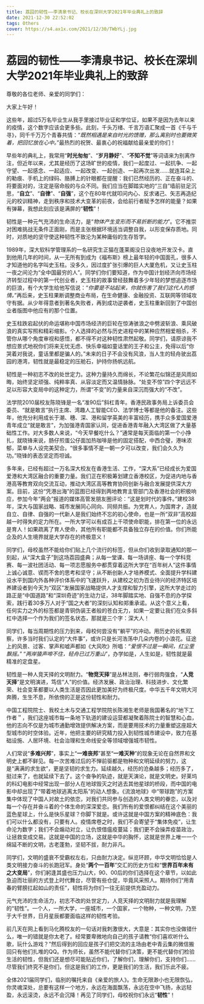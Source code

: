 ```yaml
---
title: 荔园的韧性——李清泉书记、校长在深圳大学2021年毕业典礼上的致辞
date: 2021-12-30 22:52:02
tags: Others
cover: https://s4.ax1x.com/2021/12/30/TWbYLj.jpg
---
```

# 荔园的韧性——李清泉书记、校长在深圳大学2021年毕业典礼上的致辞

尊敬的各位老师、亲爱的同学们：

大家上午好！

这些年，超过5万名毕业生从我手里接过毕业证和学位证，如果不是因为去年以来的疫情，这个数字应该会更多些。此刻，千头万绪、千言万语汇聚成一首《千与千寻》，同千千万万个青春共情：“*既然相遇是来自时光的馈赠，那么离别时也要微笑着，把回忆放在心中。*”最热烈的祝贺、最衷心的祝福献给最亲爱的你们！

早些年的典礼上，我常用“**时光匆匆**”、“**岁月静好**”、“**不知不觉**”等词语来为别离作注，但近年以来，尤其是经历了这场旷世的疫情，我们一起度过、一起抗争、一起守望、一起感念、一起适应、一起改变、一起创造、一起再次出发……就连耳朵上的勒痕、手机上的绿码、胳膊上的针眼都在提醒：我们已然经历的、正在奋斗的、将要面对的，注定是宿命般的与众不同。我们应当在脚踏实地的“三自”墙前驻足沉思，“**自立**”、“**自律**”、“**自强**”，这个在80年代就叩问内心、反求诸己、矢志再造纪元的校训精神，走到秩序和技术大变革的前夜，会给前行者赋予怎样的能量？如果有弹幕，我想此刻应该是满屏的“**韧性**”！

韧性是一种元气充沛的生命活力，是“*物体产生变形而不易折断的能力*”。它不推崇对困难挑战无条件正面刚，而是主张根据环境适当调整自我，以形变保存质地。同时，对质地的坚守使这种韧性不致沦为某种庸俗的生存哲学。

1989年，深大软科学管理系的一名研究生正猫在蓬莱阁没日没夜地开发汉卡。直到他用几年的时间，从一无所有到成为《福布斯》榜上最年轻的中国面孔，很多人才知道他的名字叫史玉柱。没多久，因过度扩张引爆的巨人大厦危机，又让史玉柱一夜之间沦为“全中国最穷的人”。同学们你们要知道，作为中国计划经济向市场经济转型过程中的第一代创业者，史玉柱的故事曾经鼓舞着多少年轻的梦想追逐市场的巨浪，有个大学生给他写信说：“*你要是不站起来，你就伤害了我们这代人的感情。*”再后来，史玉柱果断调整商业布局，在生命健康、金融投资、互联网等领域攻守有据。从少年得意者到著名失败者，再到成功逆袭者，史玉柱重新回到了中国创业者版图中他应有的那个位置。

史玉柱跌宕起伏的命运堪称中国市场经济的巨轮在惊涛骇浪之中劈波斩浪、乘风破浪的真实写照和精彩缩影。个人选择的必然与历史进程中的某种应然相爱相杀，不管你从哪个角度审视和感悟，都不得不对这种韧性肃然起敬。同学们，请原谅我不想应景式地祝你们将来无忧无虑、快乐幸福如童话里的王子和公主，免得以后“你哭着对我说，童话里都是骗人的。”未来的日子不会没有风浪，当人生的轻舟驶出荔园的港湾，韧性就是最稳定的压舱石，护持你扬帆远航。

韧性是一种初志不改的处世定力。这种力量持久而绵长，不论繁花似锦还是风雨如晦，始终坚定顽强、纯粹率真、从容淡定而又温情脉脉。“处变不惊”四个字远远不足以形容大变局中的这种定力，所谓“不变”的力量来自深沉而强大的“不改”。

法学院2010届校友陈晓锋是一名“准90后”斜杠青年。香港民政事务局上诉委员会委员、“就是敢言”执行主席、湾趣人工智能CEO、法学博士等都是他的备注。这些年，他充分利用成长于潮、穗、深、港和留学英美的丰富经历，携手众多爱国爱港青年成立“就是敢言”，为加强港青国家认同，促进香港青年融入大湾区做了大量基础性工作。对大多数人来说，“今天早餐吃什么？”通常是每天面临的第一个小挣扎，就晓锋来说，肠仔煎蛋公仔面加热咖啡是他的固定搭配，中西合璧，港味浓郁，菜单与人设完美契合。“很多事情不是一朝一夕可以改变，我们会久久为功。”晓锋的表态坚定而坦诚。

多年来，已经有超过一万名深大校友在香港生活、工作，“深大系”已经成长为爱国爱港和大湾区融合的重要力量。我们正在积极筹划建立香港校区，为促进内地与香港高等教育双向交流互动，推动大湾区高等教育协同创新与融合发展提供深大方案。目前，这份“凭港出海”的蓝图已经得到两地教育主管部门及香港社会的积极响应，参加今年“两会”报道的媒体高管发朋友圈评论：“这是划时代的事件。”建校38年，深大与国家战略、城市发展同心同向、同频共振。为党育人，为国育才，造就自立、自律、自强的一代新人是我们始终不忘的初心使命，也是一所“双非”高校超越一时得失的定力所在。一所大学可以有成百上千项使命职能，排在第一位的永远是育人！如果疏离了育人使命，其他所有职能都不具备独立存在的价值。你们所能企及的人生境界就是大学存在的终极意义！

同学们，母校虽然不能给你们贴上几个流行的标签，但从你们收到录取通知的那一刻起，从“深大盒子”到这场荔园盛典；从每一堂课、每一场讲座、每一个学科竞赛、每一波社团活动、每一项志愿服务中都贯穿着这所大学在“百年树人”这件事情上诚心诚意、锲而不舍的思考和坚守；从不断创新人才培养模式、全面提升学科建设水平到国内外各种评价体系中的飞速跃升，从建校之初为百业待兴的经济特区培养建设者到今天为“双区”发展国家战略提供人才支撑和智力引擎，这所大学走过的路正是“中国道路”和“深圳奇迹”的生动力证，38年脚踏实地、自强不息的办学探索，践行着30多万人对于“国之大者”的深刻认知和郑重承诺。从这个意义上看，任何实力之外的标签都是青铜伪装王者般的苍白无力，如果一定要让我们在众多斜杠中选择一个作为我们的签名状态，那就是三个字：深大人！

同学们，每当周期性的压力到来，母校何尝没有“躺平”的冲动。用历史的长焦观察，许多当时我们认定的“大件事”，或许只是长河浩荡中几朵内卷的小浪花。征途上的风景、过客、掌声和嘘声都如《大风吹》所唱：“*爱恨不过是一瞬间，红尘里飘摇。*” “*两岸猿声啼不住，轻舟已过万重山*”，办学如是，人生如是，韧性就是最精准的定盘星。

韧性是一种人竞天择的文明耐力。“**物竞天择**”是丛林法则，奉行弱肉强食，“**人竞天择**”是文明演进，笃信“人”的价值。经济发展、政治治理、科技进步、文化繁荣、社会变革都要以人类生活是否因此更加美好为终极尺度。中华五千年文明大河奔腾，生生不息，所依傍的正是这份韧性和耐力。

中国工程院院士、我校土木与交通工程学院院长陈湘生老师是我国著名的“地下工作者＂，我们这座城市每一条地下轨道的建设运营都凝聚着陈院士的智慧和心血，他的志向不仅是为城市通勤增效提供解决方案，而是要用技术的力量重塑这座超大型城市的时空体验。近年，他把主要的研究精力投入到韧性城市建设中，致力在基础设施、人居环境、社会治理和生命线安全等领域增强城市韧性。

人们常说“**多难兴邦**”，事实上“**一难丧邦**”甚至“**一难灭种**”的现象无论在自然界和文明史上都不鲜见。每一次苦难过后的不惮前驱都是物种和文明延续的努力，这是“满满的求生欲”，更是坚韧的求生力。延续越久，经历的沧桑越多；经历多了，挺过来了，也就延续下去了。这个奋争的轨迹，就是天演论，就是文明史。好莱坞的科幻电影中经常出现一部分人在地球毁灭之时逃去其他星球的桥段，而中国的电影中却出现了“带着地球逃离太阳系”的动人想象。《流浪地球》中“带球跑”的方案集中体现了中国人对故土的依恋，对我们共同参与创造的人类文明的眷恋，以及对每一个存在并奋斗着的个体生命的深深爱恋。我们所有的爱恨都纠结在这个美丽的蓝色星球上，什么是快乐星球？你脚下就是。或许这就是中国方案的精神底色：我们可以什么都没有，只要有人。疫情席卷之时，我们不会寄望于“集体免疫”，让生命沦为数字；我们不会煽动对立，让仇恨借瘟疫蔓延；我们更不会操弄疫苗政治，让拯救变成交易。这就是中国的立场，这就是中华的胸怀，这就是世界上唯一一个绵延不断的文明，古老蓬勃，坚韧不拔，耐力非凡。

同学们，文明的盛衰不受霸权左右，只由耐力决定。纵览环顾，中华文明恰恰是人类文明接力奋斗的长跑冠军。身处“**两个一百年**”交汇的历史方位和“**世界百年未有之大变局**”，你们躬逢其盛也压力山大，90、00后的你们选择在这个章节，以如此急迫而壮丽的方式登上时代舞台，尽管有些仓促，毕竟风采照人。期待你们“用青春的臂膀扛起如山的责任”，韧性将为你们一往无前提供充盈动力。

元气充沛的生命活力，初志不改的处世定力，人竞天择的文明耐力就是我理解的“韧性”。一个人，一所大学，一座城市，一个国家，一个物种，一种文明，乃至于大千世界，日月星辰都要面临这样的韧性考验。

前几天在网上看到马化腾校友的一句话对我刺激很大，大意是：其实你也没做错什么，唯一的错就是你太老了。经常要卑微地向自己的孩子请教“你们喜欢听什么歌，玩什么游戏？”然后得到的回应是孩子们把交流的主场由老中青云集的微信搬回只有他们扎堆的QQ。作为师长，虽然不能代替你们决策，更不能代替你们检验生活的韧性，但我们还是想尽可能贴近你们，了解你们，理解你们，支持你们……尽管我们终究不是你们，但这是我们的工作，更是我们的生活，我们乐此不疲。

全体2021届同学们，临别的嘱托来自《亲爱的旅人》。生命无限渺小也无限恢弘，你灵魂深处，总要有这样一个地方，永远在海面飘荡，永远在空中飞扬，永远轻盈，永远滚烫，永远不会沉降！再见了同学们，母校祝你们永远“**韧性**”！
